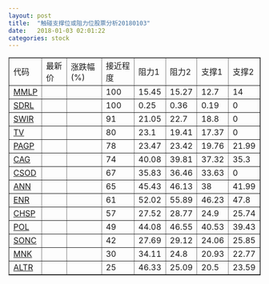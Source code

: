 ```yaml
---
layout: post
title:  "触碰支撑位或阻力位股票分析20180103"
date:   2018-01-03 02:01:22
categories: stock
---
```

<script type="text/javascript">
var stockList = []
stockList.push('gb_mmlp');
stockList.push('gb_sdrl');
stockList.push('gb_swir');
stockList.push('gb_tv');
stockList.push('gb_pagp');
stockList.push('gb_cag');
stockList.push('gb_csod');
stockList.push('gb_ann');
stockList.push('gb_enr');
stockList.push('gb_chsp');
stockList.push('gb_pol');
stockList.push('gb_sonc');
stockList.push('gb_mnk');
stockList.push('gb_altr');
</script>
<table border="1">
 <tr>
 <td>代码</td>
 <td>最新价</td>
 <td>涨跌幅(%)</td>
 <td>接近程度</td>
 <td>阻力1</td>
 <td>阻力2</td>
 <td>支撑1</td>
 <td>支撑2</td>
</tr>
  <tr id="mmlp" class="green">
  <td><a href="http://stock.finance.sina.com.cn/usstock/quotes/MMLP.html" target="_blank">MMLP</a></td><td></td><td></td><td>100</td><td>15.45</td><td>15.27</td><td>12.7</td><td>14</td></tr>
  <tr id="sdrl" class="red">
  <td><a href="http://stock.finance.sina.com.cn/usstock/quotes/SDRL.html" target="_blank">SDRL</a></td><td></td><td></td><td>100</td><td>0.25</td><td>0.36</td><td>0.19</td><td>0</td></tr>
  <tr id="swir" class="red">
  <td><a href="http://stock.finance.sina.com.cn/usstock/quotes/SWIR.html" target="_blank">SWIR</a></td><td></td><td></td><td>91</td><td>21.05</td><td>22.7</td><td>18.8</td><td>0</td></tr>
  <tr id="tv" class="red">
  <td><a href="http://stock.finance.sina.com.cn/usstock/quotes/TV.html" target="_blank">TV</a></td><td></td><td></td><td>80</td><td>23.1</td><td>19.41</td><td>17.37</td><td>0</td></tr>
  <tr id="pagp" class="green">
  <td><a href="http://stock.finance.sina.com.cn/usstock/quotes/PAGP.html" target="_blank">PAGP</a></td><td></td><td></td><td>78</td><td>23.47</td><td>23.42</td><td>19.76</td><td>21.99</td></tr>
  <tr id="cag" class="green">
  <td><a href="http://stock.finance.sina.com.cn/usstock/quotes/CAG.html" target="_blank">CAG</a></td><td></td><td></td><td>74</td><td>40.08</td><td>39.81</td><td>37.32</td><td>35.3</td></tr>
  <tr id="csod" class="red">
  <td><a href="http://stock.finance.sina.com.cn/usstock/quotes/CSOD.html" target="_blank">CSOD</a></td><td></td><td></td><td>67</td><td>35.83</td><td>36.46</td><td>33.63</td><td>0</td></tr>
  <tr id="ann" class="red">
  <td><a href="http://stock.finance.sina.com.cn/usstock/quotes/ANN.html" target="_blank">ANN</a></td><td></td><td></td><td>65</td><td>45.43</td><td>46.13</td><td>38</td><td>41.99</td></tr>
  <tr id="enr" class="green">
  <td><a href="http://stock.finance.sina.com.cn/usstock/quotes/ENR.html" target="_blank">ENR</a></td><td></td><td></td><td>61</td><td>52.02</td><td>55.89</td><td>46.23</td><td>47.8</td></tr>
  <tr id="chsp" class="green">
  <td><a href="http://stock.finance.sina.com.cn/usstock/quotes/CHSP.html" target="_blank">CHSP</a></td><td></td><td></td><td>57</td><td>27.52</td><td>28.77</td><td>24.9</td><td>25.74</td></tr>
  <tr id="pol" class="green">
  <td><a href="http://stock.finance.sina.com.cn/usstock/quotes/POL.html" target="_blank">POL</a></td><td></td><td></td><td>49</td><td>44.08</td><td>46.55</td><td>40.53</td><td>39.43</td></tr>
  <tr id="sonc" class="red">
  <td><a href="http://stock.finance.sina.com.cn/usstock/quotes/SONC.html" target="_blank">SONC</a></td><td></td><td></td><td>42</td><td>27.69</td><td>29.12</td><td>24.06</td><td>25.85</td></tr>
  <tr id="mnk" class="green">
  <td><a href="http://stock.finance.sina.com.cn/usstock/quotes/MNK.html" target="_blank">MNK</a></td><td></td><td></td><td>30</td><td>34.11</td><td>24.8</td><td>20.93</td><td>22.77</td></tr>
  <tr id="altr" class="green">
  <td><a href="http://stock.finance.sina.com.cn/usstock/quotes/ALTR.html" target="_blank">ALTR</a></td><td></td><td></td><td>25</td><td>46.33</td><td>25.09</td><td>20.5</td><td>23.59</td></tr>
</table>

